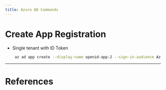 ```yaml
---
title: Azure AD Commands
---
```


# Create App Registration
  - Single tenant with ID Token
    ```bash
     az ad app create --display-name openid-app-2 --sign-in-audience AzureADMyOrg --enable-id-token-issuance --web-redirect-uris http://localhost:7071/signin-oidc
    ```

---

# References

